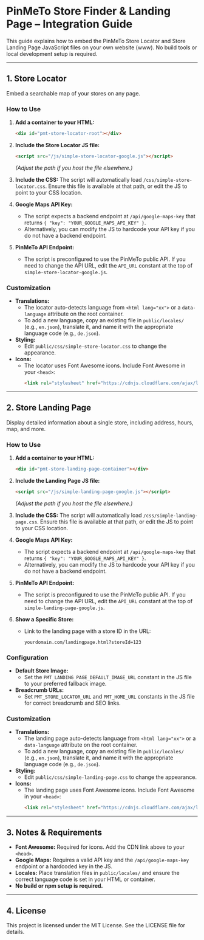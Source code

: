 # PinMeTo Store Finder & Landing Page – Integration Guide

This guide explains how to embed the PinMeTo Store Locator and Store Landing Page JavaScript files on your own website (www). No build tools or local development setup is required.

---

## 1. Store Locator

Embed a searchable map of your stores on any page.

### How to Use

1. **Add a container to your HTML:**
   ```html
   <div id="pmt-store-locator-root"></div>
   ```

2. **Include the Store Locator JS file:**
   ```html
   <script src="/js/simple-store-locator-google.js"></script>
   ```
   *(Adjust the path if you host the file elsewhere.)*

3. **Include the CSS:**
   The script will automatically load `/css/simple-store-locator.css`. Ensure this file is available at that path, or edit the JS to point to your CSS location.

4. **Google Maps API Key:**
   - The script expects a backend endpoint at `/api/google-maps-key` that returns `{ "key": "YOUR_GOOGLE_MAPS_API_KEY" }`.
   - Alternatively, you can modify the JS to hardcode your API key if you do not have a backend endpoint.

5. **PinMeTo API Endpoint:**
   - The script is preconfigured to use the PinMeTo public API. If you need to change the API URL, edit the `API_URL` constant at the top of `simple-store-locator-google.js`.

### Customization
- **Translations:**
  - The locator auto-detects language from `<html lang="xx">` or a `data-language` attribute on the root container.
  - To add a new language, copy an existing file in `public/locales/` (e.g., `en.json`), translate it, and name it with the appropriate language code (e.g., `de.json`).
- **Styling:**
  - Edit `public/css/simple-store-locator.css` to change the appearance.
- **Icons:**
  - The locator uses Font Awesome icons. Include Font Awesome in your `<head>`:
    ```html
    <link rel="stylesheet" href="https://cdnjs.cloudflare.com/ajax/libs/font-awesome/6.4.0/css/all.min.css">
    ```

---

## 2. Store Landing Page

Display detailed information about a single store, including address, hours, map, and more.

### How to Use

1. **Add a container to your HTML:**
   ```html
   <div id="pmt-store-landing-page-container"></div>
   ```

2. **Include the Landing Page JS file:**
   ```html
   <script src="/js/simple-landing-page-google.js"></script>
   ```
   *(Adjust the path if you host the file elsewhere.)*

3. **Include the CSS:**
   The script will automatically load `/css/simple-landing-page.css`. Ensure this file is available at that path, or edit the JS to point to your CSS location.

4. **Google Maps API Key:**
   - The script expects a backend endpoint at `/api/google-maps-key` that returns `{ "key": "YOUR_GOOGLE_MAPS_API_KEY" }`.
   - Alternatively, you can modify the JS to hardcode your API key if you do not have a backend endpoint.

5. **PinMeTo API Endpoint:**
   - The script is preconfigured to use the PinMeTo public API. If you need to change the API URL, edit the `API_URL` constant at the top of `simple-landing-page-google.js`.

6. **Show a Specific Store:**
   - Link to the landing page with a store ID in the URL:
     ```
     yourdomain.com/landingpage.html?storeId=123
     ```

### Configuration
- **Default Store Image:**
  - Set the `PMT_LANDING_PAGE_DEFAULT_IMAGE_URL` constant in the JS file to your preferred fallback image.
- **Breadcrumb URLs:**
  - Set `PMT_STORE_LOCATOR_URL` and `PMT_HOME_URL` constants in the JS file for correct breadcrumb and SEO links.

### Customization
- **Translations:**
  - The landing page auto-detects language from `<html lang="xx">` or a `data-language` attribute on the root container.
  - To add a new language, copy an existing file in `public/locales/` (e.g., `en.json`), translate it, and name it with the appropriate language code (e.g., `de.json`).
- **Styling:**
  - Edit `public/css/simple-landing-page.css` to change the appearance.
- **Icons:**
  - The landing page uses Font Awesome icons. Include Font Awesome in your `<head>`:
    ```html
    <link rel="stylesheet" href="https://cdnjs.cloudflare.com/ajax/libs/font-awesome/6.4.0/css/all.min.css">
    ```

---

## 3. Notes & Requirements

- **Font Awesome:** Required for icons. Add the CDN link above to your `<head>`.
- **Google Maps:** Requires a valid API key and the `/api/google-maps-key` endpoint or a hardcoded key in the JS.
- **Locales:** Place translation files in `public/locales/` and ensure the correct language code is set in your HTML or container.
- **No build or npm setup is required.**

---

## 4. License

This project is licensed under the MIT License. See the LICENSE file for details.